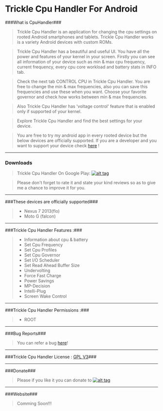 Trickle Cpu Handler For Android
===============================
###What is CpuHandler###
>Trickle Cpu Handler is an application for changing the cpu settings on rooted Android smartphones and tablets. Trickle Cpu Handler works is a variety Android devices with custom ROMs.

>Trickle Cpu Handler has a beautiful and useful UI. You have all the power and features of your kernel in your screen. Firstly you can see all information of your device such as min &amp; max cpu frequency, current frequency, every cpu core workload and battery stats in INFO tab.

>Check the next tab CONTROL CPU in Trickle Cpu Handler. You are free to change the min & max frequencies, also you can save this frequencies and use these when you want. Choose your favorite governor and check how works between min &amp; max frequencies.

>Also Trickle Cpu Handler has 'voltage control' feature that is enabled only if supported of your kernel.

>Explore Trickle Cpu Handler and find the best settings for your device.

>You are free to try my android app in every rooted device but the below devices are officially supported. If you are a developer and you want to support your device check <a href="http://forum.xda-developers.com/android/apps-games/trickle-cpu-handler-tool-kernel-android-t2933185" target="_blank">here</a> !

___


### Downloads ###

>Trickle Cpu Handler On Google Play: <a href="https://play.google.com/store/apps/details?id=com.cpu.tuner" title="Play Store TCH" target="_blank">![alt tag](http://codehit.gr/demo/del/trickle-cpu-handler-images/Play-Store.png)</a>
 
>Please don't forget to rate it and state your kind reviews so as to give me a chance to improve it for you.

___

###These devices are officially supported###
> - Nexus 7 2013(flo)
> - Moto G (falcon)

___

###Trickle Cpu Handler Features :###
> - Information about cpu & battery
> - Set Cpu Frequency
> - Set Cpu Profiles
> - Set Cpu Governor
> - Set I/O Scheduler
> - Set Read Ahead Buffer Size
> - Undervolting
> - Force Fast Charge
> - Power Savings
> - MP-Decision
> - Intelli-Plug
> - Screen Wake Control

___

###Trickle Cpu Handler Permissions :###
> - ROOT

___

###Bug Reports###
>You can refer a bug <a href="http://forum.xda-developers.com/devdb/project/?id=6567#bugReporter" target="_blank">here</a>!

___

###Trickle Cpu Handler License : <a href="http://www.gnu.org/copyleft/gpl.html" target="_blank">GPL V3</a>###

___

###Donate###
> Please if you like it you can donate to <a href="https://www.paypal.com/gr/cgi-bin/webscr?cmd=_flow&SESSION=wqLi2CZn5P2M_DQdguvpvwyICvo8BTh5iyWGxXyyWbvgpSwB44kRy4prSAa&dispatch=5885d80a13c0db1f8e263663d3faee8d66f31424b43e9a70645c907a6cbd8fb4" title="donation" target="_blank">![alt tag](http://codehit.gr/demo/del/trickle-cpu-handler-images/donate.gif)</a>

___

###Website###
> Comming Soon!!!